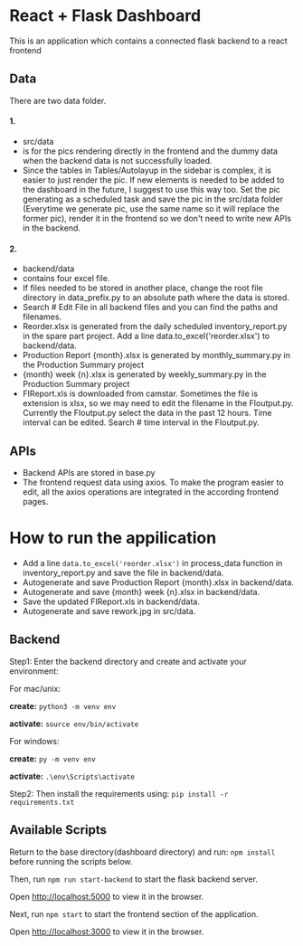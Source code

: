 # React + Flask Dashboard

This is an application which contains a connected flask backend to a react frontend


## Data
There are two data folder. 
#### 1.
- src/data 
- is for the pics rendering directly in the frontend and the dummy data when the backend data is not successfully loaded.
- Since the tables in Tables/Autolayup in the sidebar is complex, it is easier to just render the pic. If new elements is needed to be added to the dashboard in the future, I suggest to use this way too. Set the pic generating as a scheduled task and save the pic in the src/data folder (Everytime we generate pic, use the same name so it will replace the former pic), render it in the frontend so we don't need to write new APIs in the backend.
#### 2.
- backend/data 
- contains four excel file. 
- If files needed to be stored in another place, change the root file directory in data_prefix.py to an absolute path where the data is stored.
- Search # Edit File in all backend files and you can find the paths and filenames.
- Reorder.xlsx is generated from the daily scheduled inventory_report.py in the spare part project. Add a line data.to_excel('reorder.xlsx') to backend/data.
- Production Report {month}.xlsx is generated by monthly_summary.py in the Production Summary project
- {month} week {n}.xlsx is generated by weekly_summary.py in the Production Summary project
- FIReport.xls is downloaded from camstar. Sometimes the file is extension is xlsx, so we may need to edit the filename in the FIoutput.py. Currently the FIoutput.py select the data in the past 12 hours. Time interval can be edited. Search # time interval in the  FIoutput.py.

## APIs
- Backend APIs are stored in base.py
- The frontend request data using axios. To make the program easier to edit, all the axios operations are integrated in the according frontend pages.

# How to run the appilication

- Add a line ```data.to_excel('reorder.xlsx')``` in process_data function in inventory_report.py and save the file in backend/data. 
- Autogenerate and save Production Report {month}.xlsx in backend/data. 
- Autogenerate and save {month} week {n}.xlsx in backend/data. 
- Save the updated FIReport.xls in backend/data. 
- Autogenerate and save rework.jpg in src/data. 


## Backend
Step1: Enter the backend directory and create and activate your environment:

For mac/unix: 

**create:** ```python3 -m venv env```

**activate:** `source env/bin/activate`

For windows: 

**create:** `py -m venv env`

**activate:** `.\env\Scripts\activate`


Step2: Then install the requirements using:
`pip install -r requirements.txt`

## Available Scripts

Return to the base directory(dashboard directory) and run: `npm install` before running the scripts below.

Then, run `npm run start-backend` to start the flask backend server.

Open [http://localhost:5000](http://localhost:5000) to view it in the browser.

Next, run `npm start` to start the frontend section of the application.

Open [http://localhost:3000](http://localhost:3000) to view it in the browser.
